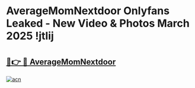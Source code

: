 # AverageMomNextdoor Onlyfans Leaked - New Video & Photos March 2025 !jtlij

# <h2><a href="https://z2lwt3.iuczelnia.edu.pl?title=AverageMomNextdoor&ref=jtlij">🔗👉 🔴 AverageMomNextdoor</a></h2>

[![acn](https://github.com/user-attachments/assets/0f9c940e-d8b0-45ae-aac7-cd30a18b3e1c)](https://z2lwt3.iuczelnia.edu.pl?title=AverageMomNextdoor&ref=jtlij)

